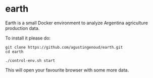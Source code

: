 # earth

Earth is a small Docker environment to analyze Argentina agriculture production data.

To install it please do:

```shell
git clone https://github.com/agustingenoud/earth.git
cd earth

./control-env.sh start
```

This will open your favourite browser with some more data.
